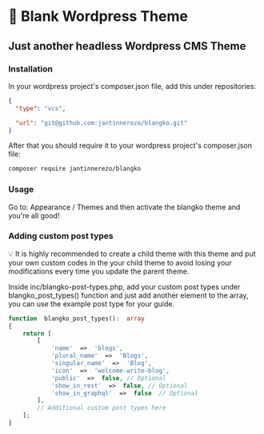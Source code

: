 # :page_facing_up: Blank Wordpress Theme

## Just another headless Wordpress CMS Theme

### Installation

In your wordpress project's composer.json file, add this under repositories:

```json
{
  "type": "vcs",

  "url": "git@github.com:jantinnerezo/blangko.git"
}
```

After that you should require it to your wordpress project's composer.json file:

```bash
composer require jantinnerezo/blangko
```

### Usage

Go to: Appearance / Themes and then activate the blangko theme and you're all good!

### Adding custom post types

:bulb: It is highly recommended to create a child theme with this theme and put your own custom codes in the your child theme to avoid losing your modifications every time you update the parent theme.

Inside inc/blangko-post-types.php, add your custom post types under blangko_post_types() function and just add another element to the array, you can use the example post type for your guide.

```php
function  blangko_post_types():  array
{
	return [
		[
			'name'  =>  'blogs',
			'plural_name'  =>  'Blogs',
			'singular_name'  =>  'Blog',
			'icon'  =>  'welcome-write-blog',
			'public'  =>  false, // Optional
			'show_in_rest'  =>  false, // Optional
			'show_in_graphql'  =>  false  // Optional
		],
		// Additional custom post types here
	];
}
```

